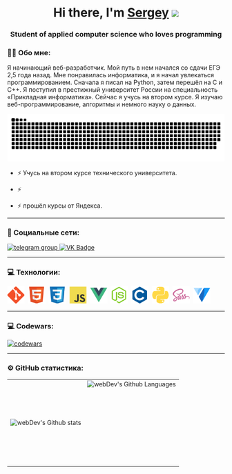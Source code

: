 
<h1 align="center">Hi there, I'm <a href="https://daniilshat.ru/" target="_blank">Sergey</a> 
<img src="https://github.com/blackcater/blackcater/raw/main/images/Hi.gif" height="32"/></h1>
<h3 align="center">Student of applied computer science who loves programming</h3>



### :man_technologist: Обо мне:

Я начинающий веб-разработчик. Мой путь в нем начался со сдачи ЕГЭ 2,5 года назад. Мне понравилась информатика, и я начал увлекаться программированием. Сначала я писал на Python, затем перешёл на C и C++. Я поступил в престижный университет России на специальность «Прикладная информатика». Сейчас я учусь на втором курсе. Я изучаю веб-программирование, алгоритмы и немного науку о данных.

<p align="center">
 <img width="600" src="github-snake.svg" alt="snake"/>
</p>

- :zap: Учусь на втором курсе технического университета.

- :zap: 

- :zap: прошёл курсы от Яндекса.

---

### 🤝 Социальные сети:

  <div id="badges">
    <a href="https://t.me/molsrg" target="_blank">
      <img src="https://cdn-icons-png.flaticon.com/512/2111/2111646.png" width="40" height="40" alt="telegram group" />
    </a>
    <a href="https://vk.com/molsrg" target="_blank">
      <img src="https://cdn-icons-png.flaticon.com/512/145/145813.png" width="40" height="40" alt="VK Badge"/>
    </a>
  </div>

---

### 💻 Технологии:

<div>
  <img src="https://github.com/devicons/devicon/blob/master/icons/git/git-original.svg" title="git" alt="git" width="40" height="40"/>&nbsp
  <img src="https://github.com/devicons/devicon/blob/master/icons/html5/html5-original.svg" title="html5" alt="html5" width="40" height="40"/>&nbsp
  <img src="https://github.com/devicons/devicon/blob/master/icons/css3/css3-original.svg" title="css" alt="css" width="40" height="40"/>&nbsp
  <img src="https://github.com/devicons/devicon/blob/master/icons/javascript/javascript-original.svg" title="javascript" alt="javascript" width="40" height="40"/>&nbsp
  <img src="https://github.com/devicons/devicon/blob/master/icons/vuejs/vuejs-original.svg" title="vuejs" alt="reactjs" width="40" height="40"/>&nbsp
  <img src="https://github.com/devicons/devicon/blob/master/icons/nodejs/nodejs-original.svg" title="nodejs" alt="nodejs" width="40" height="40"/>&nbsp
  <img src="https://github.com/devicons/devicon/blob/master/icons/c/c-plain.svg" title="C" alt="C" width="40" height="40"/>&nbsp;
    <img src="https://github.com/devicons/devicon/blob/master/icons/python/python-plain.svg" title="python" alt="python" width="40" height="40"/>&nbsp;
  <img src="https://github.com/devicons/devicon/blob/master/icons/sass/sass-original.svg" title="sass/scss" alt="sass/scss" width="40" height="40"/>&nbsp;
  <img src="https://github.com/devicons/devicon/blob/master/icons/vuetify/vuetify-original.svg" title="vuetify" alt="vuetify" width="40" height="40"/>&nbsp;

</div>


---

### 💻 Codewars:

 [![codewars](https://www.codewars.com/users/molsrg/badges/large)](https://www.codewars.com/users/molsrg)  
  <hr/>
  
### ⚙️ GitHub статистика:

<table>
  <tr>
    <td>
      <img align="left" src="http://github-readme-streak-stats.herokuapp.com?user=molsrg&theme=dark&background=000000" alt="webDev's Github stats" />
    </td>
    <td>
      <img height="195px" align="right" alt="webDev's Github Languages" src="https://github-readme-stats-sigma-five.vercel.app/api/top-langs/?username=molsrg&layout=compact&theme=vision-friendly-dark" />
    </td>
  </tr>
</table>
